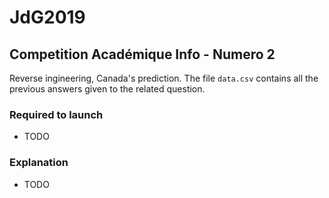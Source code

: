 # JdG2019
## Competition Académique Info - Numero 2

Reverse ingineering, Canada's prediction. The file `data.csv` contains all the previous answers given to the related question.

### Required to launch
* TODO

### Explanation
* TODO